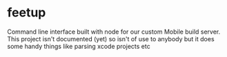 # feetup
Command line interface built with node for our custom Mobile build server. This project isn't documented (yet) so isn't of use to anybody but it does some handy things like parsing xcode projects etc
